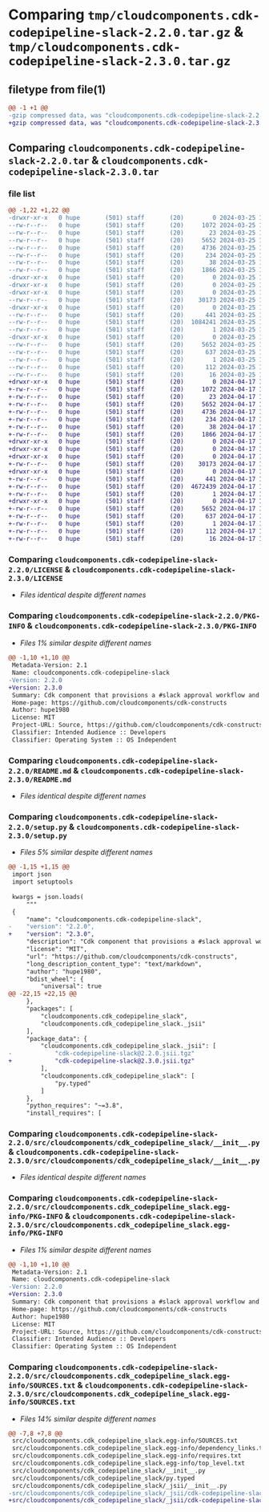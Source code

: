 # Comparing `tmp/cloudcomponents.cdk-codepipeline-slack-2.2.0.tar.gz` & `tmp/cloudcomponents.cdk-codepipeline-slack-2.3.0.tar.gz`

## filetype from file(1)

```diff
@@ -1 +1 @@
-gzip compressed data, was "cloudcomponents.cdk-codepipeline-slack-2.2.0.tar", last modified: Mon Mar 25 18:25:28 2024, max compression
+gzip compressed data, was "cloudcomponents.cdk-codepipeline-slack-2.3.0.tar", last modified: Wed Apr 17 18:35:46 2024, max compression
```

## Comparing `cloudcomponents.cdk-codepipeline-slack-2.2.0.tar` & `cloudcomponents.cdk-codepipeline-slack-2.3.0.tar`

### file list

```diff
@@ -1,22 +1,22 @@
-drwxr-xr-x   0 hupe       (501) staff       (20)        0 2024-03-25 18:25:28.261339 cloudcomponents.cdk-codepipeline-slack-2.2.0/
--rw-r--r--   0 hupe       (501) staff       (20)     1072 2024-03-25 18:25:23.000000 cloudcomponents.cdk-codepipeline-slack-2.2.0/LICENSE
--rw-r--r--   0 hupe       (501) staff       (20)       23 2024-03-25 18:25:23.000000 cloudcomponents.cdk-codepipeline-slack-2.2.0/MANIFEST.in
--rw-r--r--   0 hupe       (501) staff       (20)     5652 2024-03-25 18:25:28.261026 cloudcomponents.cdk-codepipeline-slack-2.2.0/PKG-INFO
--rw-r--r--   0 hupe       (501) staff       (20)     4736 2024-03-25 18:25:23.000000 cloudcomponents.cdk-codepipeline-slack-2.2.0/README.md
--rw-r--r--   0 hupe       (501) staff       (20)      234 2024-03-25 18:25:23.000000 cloudcomponents.cdk-codepipeline-slack-2.2.0/pyproject.toml
--rw-r--r--   0 hupe       (501) staff       (20)       38 2024-03-25 18:25:28.261385 cloudcomponents.cdk-codepipeline-slack-2.2.0/setup.cfg
--rw-r--r--   0 hupe       (501) staff       (20)     1866 2024-03-25 18:25:23.000000 cloudcomponents.cdk-codepipeline-slack-2.2.0/setup.py
-drwxr-xr-x   0 hupe       (501) staff       (20)        0 2024-03-25 18:25:28.255696 cloudcomponents.cdk-codepipeline-slack-2.2.0/src/
-drwxr-xr-x   0 hupe       (501) staff       (20)        0 2024-03-25 18:25:28.256150 cloudcomponents.cdk-codepipeline-slack-2.2.0/src/cloudcomponents/
-drwxr-xr-x   0 hupe       (501) staff       (20)        0 2024-03-25 18:25:28.258985 cloudcomponents.cdk-codepipeline-slack-2.2.0/src/cloudcomponents/cdk_codepipeline_slack/
--rw-r--r--   0 hupe       (501) staff       (20)    30173 2024-03-25 18:25:23.000000 cloudcomponents.cdk-codepipeline-slack-2.2.0/src/cloudcomponents/cdk_codepipeline_slack/__init__.py
-drwxr-xr-x   0 hupe       (501) staff       (20)        0 2024-03-25 18:25:28.259606 cloudcomponents.cdk-codepipeline-slack-2.2.0/src/cloudcomponents/cdk_codepipeline_slack/_jsii/
--rw-r--r--   0 hupe       (501) staff       (20)      441 2024-03-25 18:25:23.000000 cloudcomponents.cdk-codepipeline-slack-2.2.0/src/cloudcomponents/cdk_codepipeline_slack/_jsii/__init__.py
--rw-r--r--   0 hupe       (501) staff       (20)  1084241 2024-03-25 18:25:23.000000 cloudcomponents.cdk-codepipeline-slack-2.2.0/src/cloudcomponents/cdk_codepipeline_slack/_jsii/cdk-codepipeline-slack@2.2.0.jsii.tgz
--rw-r--r--   0 hupe       (501) staff       (20)        1 2024-03-25 18:25:23.000000 cloudcomponents.cdk-codepipeline-slack-2.2.0/src/cloudcomponents/cdk_codepipeline_slack/py.typed
-drwxr-xr-x   0 hupe       (501) staff       (20)        0 2024-03-25 18:25:28.258639 cloudcomponents.cdk-codepipeline-slack-2.2.0/src/cloudcomponents.cdk_codepipeline_slack.egg-info/
--rw-r--r--   0 hupe       (501) staff       (20)     5652 2024-03-25 18:25:28.000000 cloudcomponents.cdk-codepipeline-slack-2.2.0/src/cloudcomponents.cdk_codepipeline_slack.egg-info/PKG-INFO
--rw-r--r--   0 hupe       (501) staff       (20)      637 2024-03-25 18:25:28.000000 cloudcomponents.cdk-codepipeline-slack-2.2.0/src/cloudcomponents.cdk_codepipeline_slack.egg-info/SOURCES.txt
--rw-r--r--   0 hupe       (501) staff       (20)        1 2024-03-25 18:25:28.000000 cloudcomponents.cdk-codepipeline-slack-2.2.0/src/cloudcomponents.cdk_codepipeline_slack.egg-info/dependency_links.txt
--rw-r--r--   0 hupe       (501) staff       (20)      112 2024-03-25 18:25:28.000000 cloudcomponents.cdk-codepipeline-slack-2.2.0/src/cloudcomponents.cdk_codepipeline_slack.egg-info/requires.txt
--rw-r--r--   0 hupe       (501) staff       (20)       16 2024-03-25 18:25:28.000000 cloudcomponents.cdk-codepipeline-slack-2.2.0/src/cloudcomponents.cdk_codepipeline_slack.egg-info/top_level.txt
+drwxr-xr-x   0 hupe       (501) staff       (20)        0 2024-04-17 18:35:46.878635 cloudcomponents.cdk-codepipeline-slack-2.3.0/
+-rw-r--r--   0 hupe       (501) staff       (20)     1072 2024-04-17 18:35:42.000000 cloudcomponents.cdk-codepipeline-slack-2.3.0/LICENSE
+-rw-r--r--   0 hupe       (501) staff       (20)       23 2024-04-17 18:35:42.000000 cloudcomponents.cdk-codepipeline-slack-2.3.0/MANIFEST.in
+-rw-r--r--   0 hupe       (501) staff       (20)     5652 2024-04-17 18:35:46.878245 cloudcomponents.cdk-codepipeline-slack-2.3.0/PKG-INFO
+-rw-r--r--   0 hupe       (501) staff       (20)     4736 2024-04-17 18:35:42.000000 cloudcomponents.cdk-codepipeline-slack-2.3.0/README.md
+-rw-r--r--   0 hupe       (501) staff       (20)      234 2024-04-17 18:35:42.000000 cloudcomponents.cdk-codepipeline-slack-2.3.0/pyproject.toml
+-rw-r--r--   0 hupe       (501) staff       (20)       38 2024-04-17 18:35:46.878681 cloudcomponents.cdk-codepipeline-slack-2.3.0/setup.cfg
+-rw-r--r--   0 hupe       (501) staff       (20)     1866 2024-04-17 18:35:42.000000 cloudcomponents.cdk-codepipeline-slack-2.3.0/setup.py
+drwxr-xr-x   0 hupe       (501) staff       (20)        0 2024-04-17 18:35:46.871924 cloudcomponents.cdk-codepipeline-slack-2.3.0/src/
+drwxr-xr-x   0 hupe       (501) staff       (20)        0 2024-04-17 18:35:46.871983 cloudcomponents.cdk-codepipeline-slack-2.3.0/src/cloudcomponents/
+drwxr-xr-x   0 hupe       (501) staff       (20)        0 2024-04-17 18:35:46.875105 cloudcomponents.cdk-codepipeline-slack-2.3.0/src/cloudcomponents/cdk_codepipeline_slack/
+-rw-r--r--   0 hupe       (501) staff       (20)    30173 2024-04-17 18:35:42.000000 cloudcomponents.cdk-codepipeline-slack-2.3.0/src/cloudcomponents/cdk_codepipeline_slack/__init__.py
+drwxr-xr-x   0 hupe       (501) staff       (20)        0 2024-04-17 18:35:46.875434 cloudcomponents.cdk-codepipeline-slack-2.3.0/src/cloudcomponents/cdk_codepipeline_slack/_jsii/
+-rw-r--r--   0 hupe       (501) staff       (20)      441 2024-04-17 18:35:42.000000 cloudcomponents.cdk-codepipeline-slack-2.3.0/src/cloudcomponents/cdk_codepipeline_slack/_jsii/__init__.py
+-rw-r--r--   0 hupe       (501) staff       (20)  4672439 2024-04-17 18:35:42.000000 cloudcomponents.cdk-codepipeline-slack-2.3.0/src/cloudcomponents/cdk_codepipeline_slack/_jsii/cdk-codepipeline-slack@2.3.0.jsii.tgz
+-rw-r--r--   0 hupe       (501) staff       (20)        1 2024-04-17 18:35:42.000000 cloudcomponents.cdk-codepipeline-slack-2.3.0/src/cloudcomponents/cdk_codepipeline_slack/py.typed
+drwxr-xr-x   0 hupe       (501) staff       (20)        0 2024-04-17 18:35:46.874633 cloudcomponents.cdk-codepipeline-slack-2.3.0/src/cloudcomponents.cdk_codepipeline_slack.egg-info/
+-rw-r--r--   0 hupe       (501) staff       (20)     5652 2024-04-17 18:35:46.000000 cloudcomponents.cdk-codepipeline-slack-2.3.0/src/cloudcomponents.cdk_codepipeline_slack.egg-info/PKG-INFO
+-rw-r--r--   0 hupe       (501) staff       (20)      637 2024-04-17 18:35:46.000000 cloudcomponents.cdk-codepipeline-slack-2.3.0/src/cloudcomponents.cdk_codepipeline_slack.egg-info/SOURCES.txt
+-rw-r--r--   0 hupe       (501) staff       (20)        1 2024-04-17 18:35:46.000000 cloudcomponents.cdk-codepipeline-slack-2.3.0/src/cloudcomponents.cdk_codepipeline_slack.egg-info/dependency_links.txt
+-rw-r--r--   0 hupe       (501) staff       (20)      112 2024-04-17 18:35:46.000000 cloudcomponents.cdk-codepipeline-slack-2.3.0/src/cloudcomponents.cdk_codepipeline_slack.egg-info/requires.txt
+-rw-r--r--   0 hupe       (501) staff       (20)       16 2024-04-17 18:35:46.000000 cloudcomponents.cdk-codepipeline-slack-2.3.0/src/cloudcomponents.cdk_codepipeline_slack.egg-info/top_level.txt
```

### Comparing `cloudcomponents.cdk-codepipeline-slack-2.2.0/LICENSE` & `cloudcomponents.cdk-codepipeline-slack-2.3.0/LICENSE`

 * *Files identical despite different names*

### Comparing `cloudcomponents.cdk-codepipeline-slack-2.2.0/PKG-INFO` & `cloudcomponents.cdk-codepipeline-slack-2.3.0/PKG-INFO`

 * *Files 1% similar despite different names*

```diff
@@ -1,10 +1,10 @@
 Metadata-Version: 2.1
 Name: cloudcomponents.cdk-codepipeline-slack
-Version: 2.2.0
+Version: 2.3.0
 Summary: Cdk component that provisions a #slack approval workflow and notification messages on codepipeline state changes
 Home-page: https://github.com/cloudcomponents/cdk-constructs
 Author: hupe1980
 License: MIT
 Project-URL: Source, https://github.com/cloudcomponents/cdk-constructs.git
 Classifier: Intended Audience :: Developers
 Classifier: Operating System :: OS Independent
```

### Comparing `cloudcomponents.cdk-codepipeline-slack-2.2.0/README.md` & `cloudcomponents.cdk-codepipeline-slack-2.3.0/README.md`

 * *Files identical despite different names*

### Comparing `cloudcomponents.cdk-codepipeline-slack-2.2.0/setup.py` & `cloudcomponents.cdk-codepipeline-slack-2.3.0/setup.py`

 * *Files 5% similar despite different names*

```diff
@@ -1,15 +1,15 @@
 import json
 import setuptools
 
 kwargs = json.loads(
     """
 {
     "name": "cloudcomponents.cdk-codepipeline-slack",
-    "version": "2.2.0",
+    "version": "2.3.0",
     "description": "Cdk component that provisions a #slack approval workflow and notification messages on codepipeline state changes",
     "license": "MIT",
     "url": "https://github.com/cloudcomponents/cdk-constructs",
     "long_description_content_type": "text/markdown",
     "author": "hupe1980",
     "bdist_wheel": {
         "universal": true
@@ -22,15 +22,15 @@
     },
     "packages": [
         "cloudcomponents.cdk_codepipeline_slack",
         "cloudcomponents.cdk_codepipeline_slack._jsii"
     ],
     "package_data": {
         "cloudcomponents.cdk_codepipeline_slack._jsii": [
-            "cdk-codepipeline-slack@2.2.0.jsii.tgz"
+            "cdk-codepipeline-slack@2.3.0.jsii.tgz"
         ],
         "cloudcomponents.cdk_codepipeline_slack": [
             "py.typed"
         ]
     },
     "python_requires": "~=3.8",
     "install_requires": [
```

### Comparing `cloudcomponents.cdk-codepipeline-slack-2.2.0/src/cloudcomponents/cdk_codepipeline_slack/__init__.py` & `cloudcomponents.cdk-codepipeline-slack-2.3.0/src/cloudcomponents/cdk_codepipeline_slack/__init__.py`

 * *Files identical despite different names*

### Comparing `cloudcomponents.cdk-codepipeline-slack-2.2.0/src/cloudcomponents.cdk_codepipeline_slack.egg-info/PKG-INFO` & `cloudcomponents.cdk-codepipeline-slack-2.3.0/src/cloudcomponents.cdk_codepipeline_slack.egg-info/PKG-INFO`

 * *Files 1% similar despite different names*

```diff
@@ -1,10 +1,10 @@
 Metadata-Version: 2.1
 Name: cloudcomponents.cdk-codepipeline-slack
-Version: 2.2.0
+Version: 2.3.0
 Summary: Cdk component that provisions a #slack approval workflow and notification messages on codepipeline state changes
 Home-page: https://github.com/cloudcomponents/cdk-constructs
 Author: hupe1980
 License: MIT
 Project-URL: Source, https://github.com/cloudcomponents/cdk-constructs.git
 Classifier: Intended Audience :: Developers
 Classifier: Operating System :: OS Independent
```

### Comparing `cloudcomponents.cdk-codepipeline-slack-2.2.0/src/cloudcomponents.cdk_codepipeline_slack.egg-info/SOURCES.txt` & `cloudcomponents.cdk-codepipeline-slack-2.3.0/src/cloudcomponents.cdk_codepipeline_slack.egg-info/SOURCES.txt`

 * *Files 14% similar despite different names*

```diff
@@ -7,8 +7,8 @@
 src/cloudcomponents.cdk_codepipeline_slack.egg-info/SOURCES.txt
 src/cloudcomponents.cdk_codepipeline_slack.egg-info/dependency_links.txt
 src/cloudcomponents.cdk_codepipeline_slack.egg-info/requires.txt
 src/cloudcomponents.cdk_codepipeline_slack.egg-info/top_level.txt
 src/cloudcomponents/cdk_codepipeline_slack/__init__.py
 src/cloudcomponents/cdk_codepipeline_slack/py.typed
 src/cloudcomponents/cdk_codepipeline_slack/_jsii/__init__.py
-src/cloudcomponents/cdk_codepipeline_slack/_jsii/cdk-codepipeline-slack@2.2.0.jsii.tgz
+src/cloudcomponents/cdk_codepipeline_slack/_jsii/cdk-codepipeline-slack@2.3.0.jsii.tgz
```

